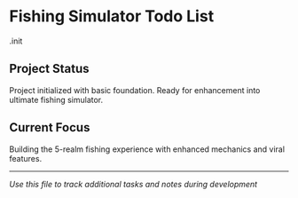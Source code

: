 # Fishing Simulator Todo List

.init

## Project Status
Project initialized with basic foundation. Ready for enhancement into ultimate fishing simulator.

## Current Focus
Building the 5-realm fishing experience with enhanced mechanics and viral features.

---
*Use this file to track additional tasks and notes during development*
